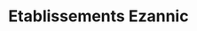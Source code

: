 ---
title: "Etablissements Ezannic"
url: /melrand/etablissements-ezannic/
shop: réparation de voitures
---